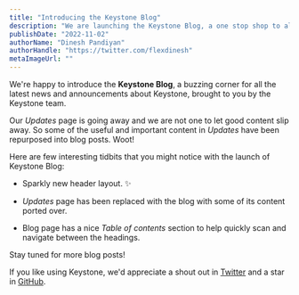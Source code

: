 ```yaml
---
title: "Introducing the Keystone Blog"
description: "We are launching the Keystone Blog, a one stop shop to all the latest news and announcements from the team."
publishDate: "2022-11-02"
authorName: "Dinesh Pandiyan"
authorHandle: "https://twitter.com/flexdinesh"
metaImageUrl: ""
---
```


We're happy to introduce the **Keystone Blog**, a buzzing corner for all the latest news and announcements about Keystone, brought to you by the Keystone team.

Our _Updates_ page is going away and we are not one to let good content slip away. So some of the useful and important content in _Updates_ have been repurposed into blog posts. Woot!

Here are few interesting tidbits that you might notice with the launch of Keystone Blog:

- Sparkly new header layout. ✨

- _Updates_ page has been replaced with the blog with some of its content ported over.

- Blog page has a nice _Table of contents_ section to help quickly scan and navigate between the headings.

Stay tuned for more blog posts!

If you like using Keystone, we'd appreciate a shout out in [Twitter](https://twitter.com/KeystoneJS) and a star in [GitHub](https://github.com/keystonejs/keystone).
